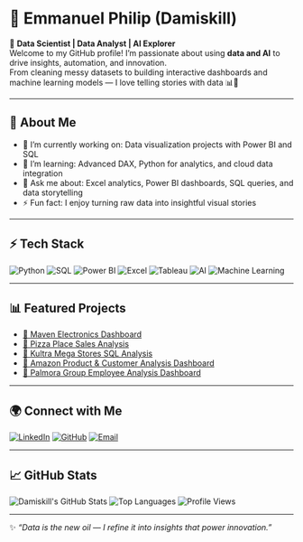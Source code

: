 # 👋 Emmanuel Philip (Damiskill)

🎯 **Data Scientist | Data Analyst | AI Explorer**  
Welcome to my GitHub profile! I’m passionate about using **data and AI** to drive insights, automation, and innovation.  
From cleaning messy datasets to building interactive dashboards and machine learning models — I love telling stories with data 📊🤖  

---

## 🚀 About Me
- 🔭 I’m currently working on: Data visualization projects with Power BI and SQL
- 🌱 I’m learning: Advanced DAX, Python for analytics, and cloud data integration
- 💬 Ask me about: Excel analytics, Power BI dashboards, SQL queries, and data storytelling
- ⚡ Fun fact: I enjoy turning raw data into insightful visual stories

---

## ⚡ Tech Stack
![Python](https://img.shields.io/badge/Python-3776AB?style=for-the-badge&logo=python&logoColor=white)
![SQL](https://img.shields.io/badge/SQL-4479A1?style=for-the-badge&logo=database&logoColor=white)
![Power BI](https://img.shields.io/badge/Power%20BI-F2C811?style=for-the-badge&logo=powerbi&logoColor=black)
![Excel](https://img.shields.io/badge/Excel-217346?style=for-the-badge&logo=microsoftexcel&logoColor=white)
![Tableau](https://img.shields.io/badge/Tableau-E97627?style=for-the-badge&logo=tableau&logoColor=white)
![AI](https://img.shields.io/badge/Artificial%20Intelligence-8A2BE2?style=for-the-badge&logo=openai&logoColor=white)
![Machine Learning](https://img.shields.io/badge/Machine%20Learning-FF6F00?style=for-the-badge&logo=tensorflow&logoColor=white)

---

## 📊 Featured Projects
- [📁 Maven Electronics Dashboard](https://github.com/Damiskill/Maven-Electronics---Global-Sales-Dashboard)
- [🍕 Pizza Place Sales Analysis](https://github.com/EmmanuelPhilip/Pizza-Place-Sales)
- [🏬 Kultra Mega Stores SQL Analysis](https://github.com/EmmanuelPhilip/Kultra-Mega-Stores)
- [🛒 Amazon Product & Customer Analysis Dashboard](https://github.com/Damiskill/Amazon-Product-and-Customer-Analysis-and-Dashboard)
- [👥 Palmora Group Employee Analysis Dashboard](https://github.com/Damiskill/Palmora-Group-Employee-Analysis-and-Dashboard)

---

## 🌍 Connect with Me
[![LinkedIn](https://img.shields.io/badge/LinkedIn-0077B5?style=for-the-badge&logo=linkedin&logoColor=white)](https://www.linkedin.com/in/philipemmanuel)
[![GitHub](https://img.shields.io/badge/GitHub-181717?style=for-the-badge&logo=github&logoColor=white)](https://github.com/damiskill)
[![Email](https://img.shields.io/badge/Email-D14836?style=for-the-badge&logo=gmail&logoColor=white)](mailto:emmanuelphilip685d@gmail.com)

---

## 📈 GitHub Stats
![Damiskill's GitHub Stats](https://github-readme-stats.vercel.app/api?username=damiskill&show_icons=true&theme=radical)
![Top Languages](https://github-readme-stats.vercel.app/api/top-langs/?username=damiskill&layout=compact&theme=radical)
![Profile Views](https://komarev.com/ghpvc/?username=damiskill&color=brightgreen)

---

✨ _“Data is the new oil — I refine it into insights that power innovation.”_
